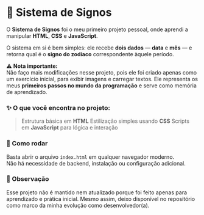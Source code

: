 # 🌟 Sistema de Signos

O **Sistema de Signos** foi o meu primeiro projeto pessoal, onde aprendi a manipular **HTML**, **CSS** e **JavaScript**.  

O sistema em si é bem simples: ele recebe **dois dados** — **data** e **mês** — e retorna qual é o **signo do zodíaco** correspondente àquele período.

⚠ **Nota importante:**  
Não faço mais modificações nesse projeto, pois ele foi criado apenas como um exercício inicial, para exibir imagens e carregar textos. Ele representa os meus **primeiros passos no mundo da programação** e serve como memória de aprendizado.


### ✨ O que você encontra no projeto:
> Estrutura básica em **HTML**
> Estilização simples usando **CSS**
> Scripts em **JavaScript** para lógica e interação


### 🚀 Como rodar
Basta abrir o arquivo `index.html` em qualquer navegador moderno.  
Não há necessidade de backend, instalação ou configuração adicional.


### 💬 Observação
Esse projeto não é mantido nem atualizado porque foi feito apenas para aprendizado e prática inicial. Mesmo assim, deixo disponível no repositório como marco da minha evolução como desenvolvedor(a).

